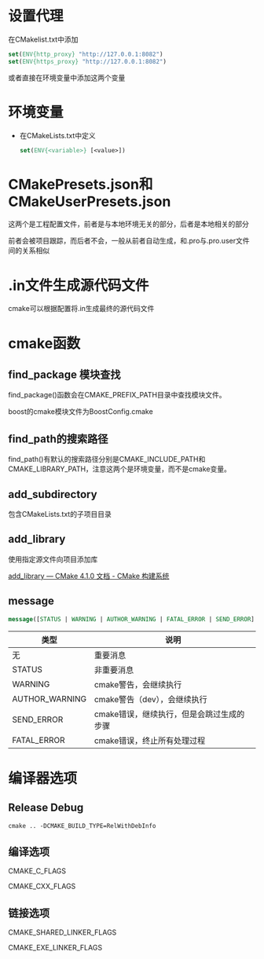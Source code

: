 # 设置代理

在CMakelist.txt中添加

```cmake
set(ENV{http_proxy} "http://127.0.0.1:8082")
set(ENV{https_proxy} "http://127.0.0.1:8082")
```

或者直接在环境变量中添加这两个变量

# 环境变量

* 在CMakeLists.txt中定义
  
  ```cmake
  set(ENV{<variable>} [<value>])
  ```

# CMakePresets.json和CMakeUserPresets.json

这两个是工程配置文件，前者是与本地环境无关的部分，后者是本地相关的部分

前者会被项目跟踪，而后者不会，一般从前者自动生成，和.pro与.pro.user文件间的关系相似

# .in文件生成源代码文件

cmake可以根据配置将.in生成最终的源代码文件

# cmake函数

## find_package 模块查找

find_package()函数会在CMAKE_PREFIX_PATH目录中查找模块文件。

boost的cmake模块文件为BoostConfig.cmake

## find_path的搜索路径

find_path()有默认的搜索路径分别是CMAKE_INCLUDE_PATH和CMAKE_LIBRARY_PATH，注意这两个是环境变量，而不是cmake变量。

## add_subdirectory

包含CMakeLists.txt的子项目目录

## add_library

使用指定源文件向项目添加库

[add_library — CMake 4.1.0 文档 - CMake 构建系统](https://cmake.com.cn/cmake/help/latest/command/add_library.html)

## message

```cmake
message([STATUS | WARNING | AUTHOR_WARNING | FATAL_ERROR | SEND_ERROR] "message to display" ...)
```

| 类型             | 说明                      |
| -------------- | ----------------------- |
| 无              | 重要消息                    |
| STATUS         | 非重要消息                   |
| WARNING        | cmake警告，会继续执行           |
| AUTHOR_WARNING | cmake警告（dev），会继续执行      |
| SEND_ERROR     | cmake错误，继续执行，但是会跳过生成的步骤 |
| FATAL_ERROR    | cmake错误，终止所有处理过程        |

# 编译器选项

## Release Debug

```batch
cmake .. -DCMAKE_BUILD_TYPE=RelWithDebInfo
```

## 编译选项

CMAKE_C_FLAGS

CMAKE_CXX_FLAGS

## 链接选项

CMAKE_SHARED_LINKER_FLAGS

CMAKE_EXE_LINKER_FLAGS
